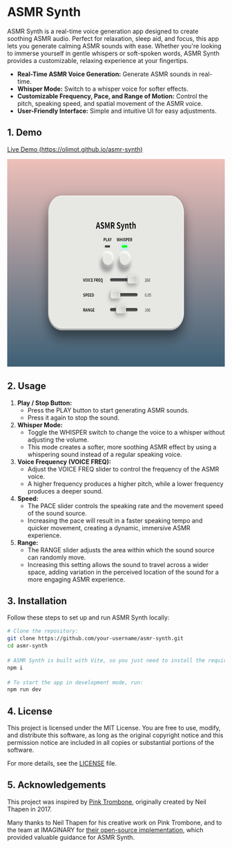 # ASMR Synth

ASMR Synth is a real-time voice generation app designed to create soothing ASMR audio. Perfect for relaxation, sleep aid, and focus, this app lets you generate calming ASMR sounds with ease. Whether you're looking to immerse yourself in gentle whispers or soft-spoken words, ASMR Synth provides a customizable, relaxing experience at your fingertips.

- **Real-Time ASMR Voice Generation:** Generate ASMR sounds in real-time.
- **Whisper Mode:** Switch to a whisper voice for softer effects.
- **Customizable Frequency, Pace, and Range of Motion:** Control the pitch, speaking speed, and spatial movement of the ASMR voice.
- **User-Friendly Interface:** Simple and intuitive UI for easy adjustments.

## 1. Demo

[Live Demo (https://olimot.github.io/asmr-synth)](https://olimot.github.io/asmr-synth)

<img src="screenshot.png" alt="ASMR Synth Screenshot" width="640" height="480" />

## 2. Usage

1. **Play / Stop Button:**
   - Press the PLAY button to start generating ASMR sounds.
   - Press it again to stop the sound.
2. **Whisper Mode:**
   - Toggle the WHISPER switch to change the voice to a whisper without adjusting the volume.
   - This mode creates a softer, more soothing ASMR effect by using a whispering sound instead of a regular speaking voice.
3. **Voice Frequency (VOICE FREQ):**
   - Adjust the VOICE FREQ slider to control the frequency of the ASMR voice.
   - A higher frequency produces a higher pitch, while a lower frequency produces a deeper sound.
4. **Speed:**
   - The PACE slider controls the speaking rate and the movement speed of the sound source.
   - Increasing the pace will result in a faster speaking tempo and quicker movement, creating a dynamic, immersive ASMR experience.
5. **Range:**
   - The RANGE slider adjusts the area within which the sound source can randomly move.
   - Increasing this setting allows the sound to travel across a wider space, adding variation in the perceived location of the sound for a more engaging ASMR experience.

## 3. Installation

Follow these steps to set up and run ASMR Synth locally:

```sh
# Clone the repository:
git clone https://github.com/your-username/asmr-synth.git
cd asmr-synth

# ASMR Synth is built with Vite, so you just need to install the required packages:
npm i

# To start the app in development mode, run:
npm run dev
```

## 4. License

This project is licensed under the MIT License. You are free to use, modify, and distribute this software, as long as the original copyright notice and this permission notice are included in all copies or substantial portions of the software.

For more details, see the [LICENSE](LICENSE) file.

## 5. Acknowledgements

This project was inspired by [Pink Trombone](https://dood.al/pinktrombone/), originally created by Neil Thapen in 2017.

Many thanks to Neil Thapen for his creative work on Pink Trombone, and to the team at IMAGINARY for [their open-source implementation](https://github.com/IMAGINARY/pink-trombone), which provided valuable guidance for ASMR Synth.
